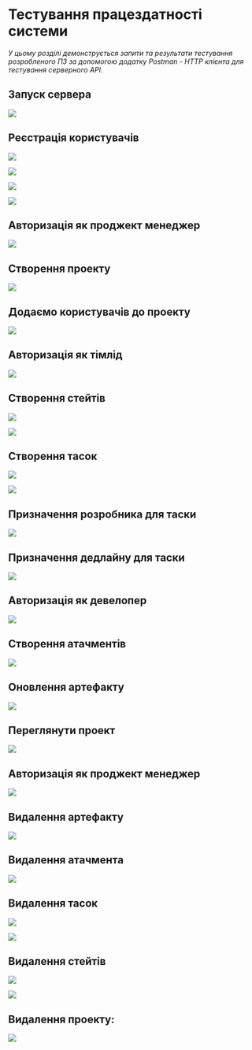# Тестування працездатності системи

*У цьому розділі демонструється запити та результати тестування розробленого ПЗ за допомогою додатку Postman - HTTP клієнта для тестування серверного API.*

## Запуск сервера

![](https://github.com//tarastarasyuk/pm-system/raw/master/docs/test/postman-screenshots/0.png)

## Реєстрація користувачів

![](https://github.com//tarastarasyuk/pm-system/raw/master/docs/test/postman-screenshots/1.png)

![](https://github.com//tarastarasyuk/pm-system/raw/master/docs/test/postman-screenshots/2.png)

![](https://github.com//tarastarasyuk/pm-system/raw/master/docs/test/postman-screenshots/3.png)

![](https://github.com//tarastarasyuk/pm-system/raw/master/docs/test/postman-screenshots/4.png)

## Авторизація як проджект менеджер

![](https://github.com//tarastarasyuk/pm-system/raw/master/docs/test/postman-screenshots/5.png)

## Створення проекту

![](https://github.com//tarastarasyuk/pm-system/raw/master/docs/test/postman-screenshots/6.png)

## Додаємо користувачів до проекту

![](https://github.com//tarastarasyuk/pm-system/raw/master/docs/test/postman-screenshots/7.png)

## Авторизація як тімлід

![](https://github.com//tarastarasyuk/pm-system/raw/master/docs/test/postman-screenshots/8.png)

## Створення стейтів

![](https://github.com//tarastarasyuk/pm-system/raw/master/docs/test/postman-screenshots/9.png)

![](https://github.com//tarastarasyuk/pm-system/raw/master/docs/test/postman-screenshots/10.png)

## Створення тасок

![](https://github.com//tarastarasyuk/pm-system/raw/master/docs/test/postman-screenshots/11.png)

![](https://github.com//tarastarasyuk/pm-system/raw/master/docs/test/postman-screenshots/12.png)

## Призначення розробника для таски

![](https://github.com//tarastarasyuk/pm-system/raw/master/docs/test/postman-screenshots/13.png)

## Призначення дедлайну для таски

![](https://github.com//tarastarasyuk/pm-system/raw/master/docs/test/postman-screenshots/14.png)

## Авторизація як девелопер

![](https://github.com//tarastarasyuk/pm-system/raw/master/docs/test/postman-screenshots/15.png)

## Створення атачментів

![](https://github.com//tarastarasyuk/pm-system/raw/master/docs/test/postman-screenshots/16.png)

## Оновлення артефакту

![](https://github.com//tarastarasyuk/pm-system/raw/master/docs/test/postman-screenshots/17.png)

## Переглянути проект

![](https://github.com//tarastarasyuk/pm-system/raw/master/docs/test/postman-screenshots/18.png)

## Авторизація як проджект менеджер

![](https://github.com//tarastarasyuk/pm-system/raw/master/docs/test/postman-screenshots/19.png)

## Видалення артефакту

![](https://github.com//tarastarasyuk/pm-system/raw/master/docs/test/postman-screenshots/20.png)

## Видалення атачмента

![](https://github.com//tarastarasyuk/pm-system/raw/master/docs/test/postman-screenshots/21.png)

## Видалення тасок

![](https://github.com//tarastarasyuk/pm-system/raw/master/docs/test/postman-screenshots/22.png)

![](https://github.com//tarastarasyuk/pm-system/raw/master/docs/test/postman-screenshots/23.png)

## Видалення стейтів

![](https://github.com//tarastarasyuk/pm-system/raw/master/docs/test/postman-screenshots/24.png)

![](https://github.com//tarastarasyuk/pm-system/raw/master/docs/test/postman-screenshots/25.png)

## Видалення проекту:

![](https://github.com//tarastarasyuk/pm-system/raw/master/docs/test/postman-screenshots/26.png)

